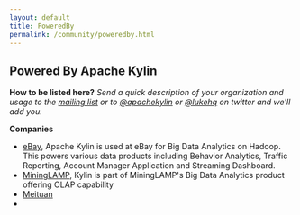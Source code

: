 ```yaml
---
layout: default
title: PoweredBy
permalink: /community/poweredby.html
---		
```


## Powered By Apache Kylin

__How to be listed here?__
_Send a quick description of your organization and usage to the [mailing list](mailto:user@kylin.incubator.apache.org) or to [@apachekylin](https://twitter.com/apachekylin) or [@lukehq](https://twitter.com/lukehq) on twitter and we'll add you._

__Companies__

* [eBay](http://www.ebay.com), Apache Kylin is used at eBay for Big Data Analytics on Hadoop. This powers various data products including Behavior Analytics, Traffic Reporting, Account Manager Application and Streaming Dashboard.
* [MiningLAMP](http://www.mininglamp.com/), Kylin is part of MiningLAMP's Big Data Analytics product offering OLAP capability 
* [Meituan](http://www.meituan.com)
* 

